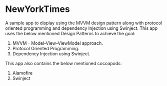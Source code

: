 # NewYorkTimes
A sample app to display using the MVVM design pattern along with protocol oriented programming and dependency Injection using Swinject.
This app uses the below mentioned Design Patterns to achieve the goal:
1. MVVM - Model-View-ViewModel approach.
2. Protocol Oriented Programming.
3. Dependency Injection using Swinject.

This app also contains the below mentioned cocoapods:
1. Alamofire
2. Swinject
